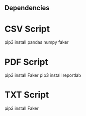 ## Dependencies

# CSV Script
pip3 install pandas numpy faker

# PDF Script
pip3 install Faker
pip3 install reportlab

# TXT Script
pip3 install Faker


